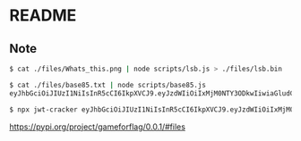 # README

## Note
```bash
$ cat ./files/Whats_this.png | node scripts/lsb.js > ./files/lsb.bin
```

```bash
$ cat ./files/base85.txt | node scripts/base85.js
eyJhbGciOiJIUzI1NiIsInR5cCI6IkpXVCJ9.eyJzdWIiOiIxMjM0NTY3ODkwIiwiaGludCI6IlRoZSBTaWduYXR1cmUncyBNZDUgaXMgWmlwJ3MgUGFzc3dvcmQiLCJpYXQiOjE1MTYyMzkwMjJ9.wvVICsoUEmVkDxWAfBgDR9Xp32x88OB1h08UmTTenxA       
```

```bash
$ npx jwt-cracker eyJhbGciOiJIUzI1NiIsInR5cCI6IkpXVCJ9.eyJzdWIiOiIxMjM0NTY3ODkwIiwiaGludCI6IlRoZSBTaWduYXR1cmUncyBNZDUgaXMgWmlwJ3MgUGFzc3dvcmQiLCJpYXQiOjE1MTYyMzkwMjJ9.wvVICsoUEmVkDxWAfBgDR9Xp32x88OB1h08UmTTenxA > files/jwt-cracker.log
```

https://pypi.org/project/gameforflag/0.0.1/#files
